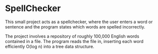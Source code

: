# SpellChecker
This small project acts as a spellchecker, where the user enters a word or sentence and the program states which words are spelled incorrectly. 

The project involves a repository of roughly 100,000 English words contained in a file. The program reads the file in, inserting each word efficiently O(log n) into a tree data structure.

